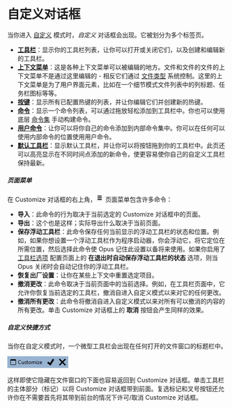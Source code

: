 # 自定义对话框

当你进入 [自定义](/Manual/customize/README.zh.md) 模式时，*自定义* 对话框会出现。它被划分为多个标签页。

- **[工具栏](/Manual/customize/the_customize_dialog/toolbars.zh.md)**：显示你的工具栏列表，让你可以打开或关闭它们，以及创建和编辑新的工具栏。
- **[上下文菜单](/Manual/customize/the_customize_dialog/context_menus.zh.md)**：这是各种上下文菜单可以被编辑的地方。文件和文件的文件的上下文菜单不是通过这里编辑的 - 相反它们通过 [文件类型](/Manual/file_types/README.zh.md) 系统控制。这里的上下文菜单是为了用户界面元素，比如在一个细节模式文件列表中的列标题、任务栏图标等等。
- **[按键](/Manual/customize/the_customize_dialog/keys.zh.md)**：显示所有已配置热键的列表，并让你编辑它们并创建新的热键。
- **[命令](/Manual/customize/the_customize_dialog/commands.zh.md)**：显示一个命令列表，可以通过拖放轻松添加到工具栏中。你也可以使用底层 [命令集](/Manual/reference/command_reference/README.zh.md) 手动构建命令。
- **[用户命令](/Manual/customize/the_customize_dialog/user_commands.zh.md)**：让你可以将你自己的命令添加到内部命令集中。你可以在任何可以使用内部命令的位置使用用户命令。
- **[默认工具栏](/Manual/customize/the_customize_dialog/default_toolbars.zh.md)**：显示默认工具栏，并让你可以将按钮拖到你的工具栏中。此页还可以高亮显示在不同时间点添加的新命令，使更容易使你自己的自定义工具栏保持最新。

##### 页面菜单

在 Customize 对话框的右上角，![](/Manual/images/media/13/prefs_menu.png) 页面菜单包含许多命令：

- **导入**：此命令的行为取决于当前选定的 Customize 对话框中的页面。
- **导出**：这个也是这样；实际导出什么取决于当前页面。
- **保存浮动工具栏**：此命令保存任何当前显示的浮动工具栏的状态和位置。例如，如果你想设置一个浮动工具栏作为程序启动器，你会浮动它，将它定位在所需位置，然后选择此命令使 Opus 记住此设置以备将来使用。如果你启用了 [工具栏选项](/Manual/preferences/preferences_categories/toolbars/toolbar_options.zh.md) 配置页面上的 **在退出时自动保存浮动工具栏的状态** 选项，则当 Opus 关闭时会自动记住你的浮动工具栏。
- **恢复出厂设置**：让你在某些上下文中重置选定项目。
- **撤消更改**：此命令取决于当前页面中的当前选择。例如，在工具栏页面中，它允许你恢复当前选定的工具栏，撤消自进入自定义模式以来对它的任何更改。
- **撤消所有更改**：此命令将撤消自进入自定义模式以来对所有可以撤消的内容的所有更改。单击 Customize 对话框上的 **取消** 按钮会产生同样的效果。

##### 自定义快捷方式

当你在自定义模式时，一个微型工具栏会出现在任何打开的文件窗口的标题栏中。

![](/Manual/images/media/13/mini_customize.png)

这样即使它隐藏在文件窗口的下面也容易返回到 Customize 对话框。单击工具栏的主体部分（标记）以将 Customize 对话框带到前面。复选标记和叉号按钮还允许你在不需要首先将其带到前台的情况下许可/取消 Customize 对话框。
